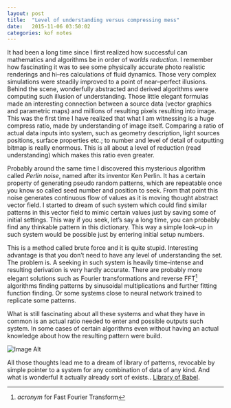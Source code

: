 ```yaml
---
layout: post
title:  "Level of understanding versus compressing mess"
date:   2015-11-06 03:50:02
categories: kof notes
---
```


It had been a long time since I first realized how successful can mathematics and algorithms be in order of *worlds reduction*. I remember how fascinating it was to see some physically accurate photo realistic renderings and hi–res calculations of fluid dynamics. Those very complex simulations were steadily improved to a point of near–perfect illusions. Behind the scene, wonderfully abstracted and derived algorithms were computing such illusion of understanding. Those little elegant formulas made an interesting connection between a source data (vector graphics and parametric maps) and millions of resulting pixels resulting into image. This was the first time I have realized that what I am witnessing is a huge compress ratio, made by understanding of image itself. Comparing a ratio of actual data inputs into system, such as geometry description, light sources positions, surface properties etc.; to number and level of detail of outputting bitmap is really enormous. This is all about a level of reduction (read understanding) which makes this ratio even greater.

Probably around the same time I discovered this mysterious algorithm called *Perlin noise*, named after its inventor Ken Perlin. It has a certain property of generating pseudo random patterns, which are repeatable once you know so called seed number and position to seek. From that point this noise generates continuous flow of values as it is moving thought abstract vector field. I started to dream of such system which could find similar patterns in this vector field to mimic certain values just by saving some of initial settings. This way if you seek, let’s say a long time, you can probably find any thinkable pattern in this dictionary. This way a simple look–up in such system would be possible just by entering initial setup numbers.

This is a method called brute force and it is quite stupid. Interesting advantage is that you don’t need to have any level of understanding the set. The problem is. A seeking in such system is heavily time–intense and resulting derivation is very hardly accurate. There are probably more elegant solutions such as Fourier transformations and reverse FFT[^1] algorithms finding patterns by sinusoidal multiplications and further fitting function finding. Or some systems close to neural network trained to replicate some patterns.

What is still fascinating about all these systems and what they have in common is an actual ratio needed to enter and possible outputs such system. In some cases of certain algorithms even without having an actual knowledge about how the resulting pattern were build.

![Image Alt](https://i.imgur.com/pjTU1vcm.jpg)

All those thoughts lead me to a dream of library of patterns, revocable by simple pointer to a system for any combination of data of any kind. And what is wonderful it actually already sort of exists.. [Library of Babel](http://www.libraryofbabel.info/).

[^1]: _acronym_ for Fast Fourier Transform



